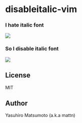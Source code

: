 # disableitalic-vim

### I hate italic font
![](http://go-gyazo.appspot.com/114c870a572ea5a9.png)

### So I disable italic font
![](http://go-gyazo.appspot.com/30bd9041c18946b9.png)

## License

MIT

## Author

Yasuhiro Matsumoto (a.k.a mattn)
